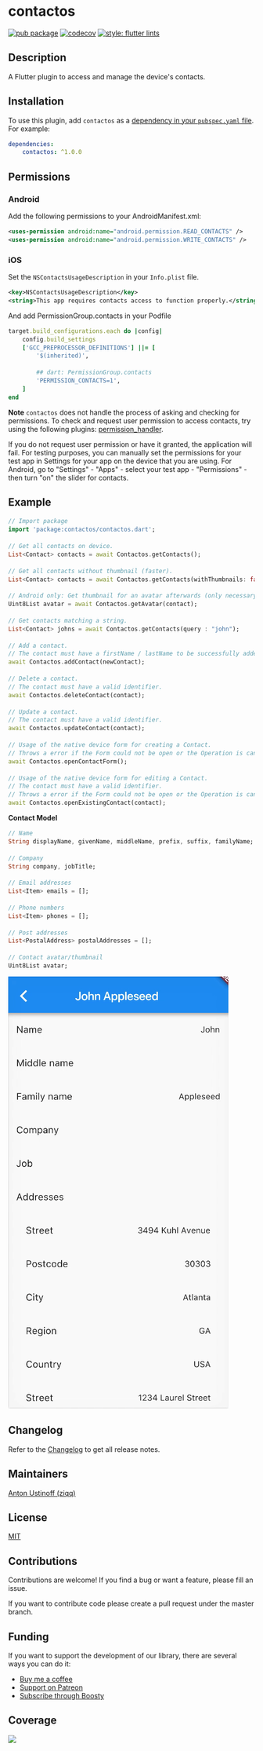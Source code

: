 # contactos
[![pub package](https://img.shields.io/pub/v/contactos.svg)](https://pub.dartlang.org/packages/contactos)
[![codecov](https://codecov.io/gh/ziqq/contactos/graph/badge.svg?token=S5CVNZKDAE)](https://codecov.io/gh/ziqq/contactos)
[![style: flutter lints](https://img.shields.io/badge/style-flutter__lints-blue)](https://pub.dev/packages/flutter_lints)


##  Description

A Flutter plugin to access and manage the device's contacts.


<!-- <img src="https://raw.githubusercontent.com/ziqq/contactos/refs/heads/main/.docs/images/full_example_light.png" width="385px"> <img src="https://raw.githubusercontent.com/ziqq/contactos/refs/heads/main/.docs/images/full_example_dark.png"  width="385px"> <img src="https://raw.githubusercontent.com/ziqq/contactos/refs/heads/main/.docs/images/filtered_example_light.png" width="385px">  <img src="https://raw.githubusercontent.com/ziqq/contactos/refs/heads/main/.docs/images/filtered_example_dark.png" width="385px"> -->


## Installation

To use this plugin, add `contactos` as a [dependency in your `pubspec.yaml` file](https://flutter.io/platform-plugins/).
For example:
```yaml
dependencies:
    contactos: ^1.0.0
```


## Permissions

### Android
Add the following permissions to your AndroidManifest.xml:

```xml
<uses-permission android:name="android.permission.READ_CONTACTS" />
<uses-permission android:name="android.permission.WRITE_CONTACTS" />
```

### iOS
Set the `NSContactsUsageDescription` in your `Info.plist` file.
```xml
<key>NSContactsUsageDescription</key>
<string>This app requires contacts access to function properly.</string>
```

And add PermissionGroup.contacts in your Podfile
```Ruby
target.build_configurations.each do |config|
    config.build_settings
    ['GCC_PREPROCESSOR_DEFINITIONS'] ||= [
        '$(inherited)',

        ## dart: PermissionGroup.contacts
        'PERMISSION_CONTACTS=1',
    ]
end
```


**Note**
`contactos` does not handle the process of asking and checking for permissions. To check and request user permission to access contacts, try using the following plugins: [permission_handler](https://pub.dartlang.org/packages/permission_handler).

If you do not request user permission or have it granted, the application will fail. For testing purposes, you can manually set the permissions for your test app in Settings for your app on the device that you are using. For Android, go to "Settings" - "Apps" - select your test app - "Permissions" - then turn "on" the slider for contacts.


## Example

```dart
// Import package
import 'package:contactos/contactos.dart';

// Get all contacts on device.
List<Contact> contacts = await Contactos.getContacts();

// Get all contacts without thumbnail (faster).
List<Contact> contacts = await Contactos.getContacts(withThumbnails: false);

// Android only: Get thumbnail for an avatar afterwards (only necessary if `withThumbnails: false` is used).
Uint8List avatar = await Contactos.getAvatar(contact);

// Get contacts matching a string.
List<Contact> johns = await Contactos.getContacts(query : "john");

// Add a contact.
// The contact must have a firstName / lastName to be successfully added.
await Contactos.addContact(newContact);

// Delete a contact.
// The contact must have a valid identifier.
await Contactos.deleteContact(contact);

// Update a contact.
// The contact must have a valid identifier.
await Contactos.updateContact(contact);

// Usage of the native device form for creating a Contact.
// Throws a error if the Form could not be open or the Operation is canceled by the User.
await Contactos.openContactForm();

// Usage of the native device form for editing a Contact.
// The contact must have a valid identifier.
// Throws a error if the Form could not be open or the Operation is canceled by the User.
await Contactos.openExistingContact(contact);


```
**Contact Model**
```dart
// Name
String displayName, givenName, middleName, prefix, suffix, familyName;

// Company
String company, jobTitle;

// Email addresses
List<Item> emails = [];

// Phone numbers
List<Item> phones = [];

// Post addresses
List<PostalAddress> postalAddresses = [];

// Contact avatar/thumbnail
Uint8List avatar;
```

![Example](https://raw.githubusercontent.com/ziqq/contactos/refs/heads/main/.docs/example.gif "Example screenshot")


## Changelog

Refer to the [Changelog](https://github.com/ziqq/contactos/blob/main/CHANGELOG.md) to get all release notes.


## Maintainers

[Anton Ustinoff (ziqq)](https://github.com/ziqq)


## License

[MIT](https://github.com/ziqq/contactos/blob/main/LICENSE)


## Contributions

Contributions are welcome! If you find a bug or want a feature, please fill an issue.

If you want to contribute code please create a pull request under the master branch.


## Funding

If you want to support the development of our library, there are several ways you can do it:

- [Buy me a coffee](https://www.buymeacoffee.com/ziqq)
- [Support on Patreon](https://www.patreon.com/ziqq)
- [Subscribe through Boosty](https://boosty.to/ziqq)


##  Coverage

<img  src="https://codecov.io/gh/ziqq/contactos/graphs/sunburst.svg?token=S5CVNZKDAE"  width="375">
